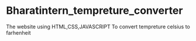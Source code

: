 # Bharatintern_tempreture_converter
The website using HTML,CSS,JAVASCRIPT To convert tempreture celsius to farhenheit
